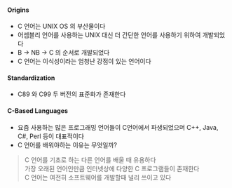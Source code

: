 #### Origins 
* C 언어는 UNIX OS 의 부산물이다 
* 어셈블리 언어를 사용하는 UNIX 대신 더 간단한 언어를 사용하기 위하여 개발되었다 
* B -> NB -> C 의 순서로 개발되었다 
* C 언어는 이식성이라는 엄청난 강점이 있는 언어이다 

#### Standardization 
- C89 와 C99 두 버전의 표준화가 존재한다 

#### C-Based Languages 
- 요즘 사용하는 많은 프로그래밍 언어들이 C언어에서 파생되었으며 C++, Java, C#, Perl 등이 대표적이다 
- C 언어를 배워야하는 이유는 무엇일까? 
> C 언어를 기초로 하는 다른 언어를 배울 때 유용하다  
> 가장 오래된 언어인만큼 인터넷상에 다양한 C 프로그램들이 존재한다  
> C 언어는 여전히 소프트웨어를 개발할때 널리 쓰이고 있다  
